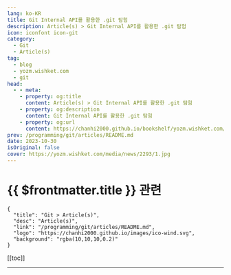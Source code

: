 ```yaml
---
lang: ko-KR
title: Git Internal API를 활용한 .git 탐험
description: Article(s) > Git Internal API를 활용한 .git 탐험
icon: iconfont icon-git
category: 
  - Git
  - Article(s)
tag: 
  - blog
  - yozm.wishket.com
  - git
head:
  - - meta:
    - property: og:title
      content: Article(s) > Git Internal API를 활용한 .git 탐험
    - property: og:description
      content: Git Internal API를 활용한 .git 탐험
    - property: og:url
      content: https://chanhi2000.github.io/bookshelf/yozm.wishket.com/2293.html
prev: /programming/git/articles/README.md
date: 2023-10-30
isOriginal: false
cover: https://yozm.wishket.com/media/news/2293/1.jpg
---
```


# {{ $frontmatter.title }} 관련

```component VPCard
{
  "title": "Git > Article(s)",
  "desc": "Article(s)",
  "link": "/programming/git/articles/README.md",
  "logo": "https://chanhi2000.github.io/images/ico-wind.svg",
  "background": "rgba(10,10,10,0.2)"
}
```

[[toc]]

---

<SiteInfo
  name="Git Internal API를 활용한 .git 탐험 | 요즘IT"
  desc="git은 요즘 개발자분들의 필수 교양이 되어 가고 있습니다. git은 추상화가 잘 되어 있어, 제공되는 API만으로 손쉽게 버전 관리가 가능하기 때문에 이러한 인기를 얻은 게 아닌가 싶습니다. 이번 글에서는 git의 내부 동작을 일부 만들어가며 이해해 보고자 합니다. 대부분의 경우에는 이러한 깊이 없이도 유용하지만, 내부 동작을 이해하게 되면 여러 가지 최적화나 도구를 만드는 데 도움이 됩니다."
  url="https://yozm.wishket.com/magazine/detail/2293/"
  logo="https://yozm.wishket.com/favicon.ico"
  preview="https://yozm.wishket.com/media/news/2293/1.jpg"/>

<!-- TODO: 작성 -->


